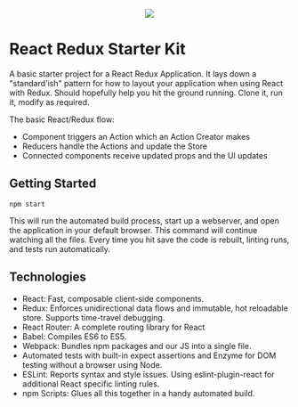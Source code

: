 <p align="center">
  <img src="https://user-images.githubusercontent.com/410358/48665482-02126c80-eaa7-11e8-84e8-b95d0945ab3d.jpeg"/>
</p>

# React Redux Starter Kit
A basic starter project for a React Redux Application. It lays down a "standard'ish" pattern for how to layout your application when using React with Redux. Should hopefully help you hit the ground running. Clone it, run it, modify as required. 

The basic React/Redux flow:

- Component triggers an Action which an Action Creator makes
- Reducers handle the Actions and update the Store
- Connected components receive updated props and the UI updates

## Getting Started

```` npm start ````

This will run the automated build process, start up a webserver, and open the application in your default browser. This command will continue watching all the files. Every time you hit save the code is rebuilt, linting runs, and tests run automatically. 

## Technologies

- React:	Fast, composable client-side components.
- Redux:	Enforces unidirectional data flows and immutable, hot reloadable store. Supports time-travel debugging.
- React Router:	A complete routing library for React	
- Babel: Compiles ES6 to ES5.
- Webpack: Bundles npm packages and our JS into a single file. 
- Automated tests with built-in expect assertions and Enzyme for DOM testing without a browser using Node.
- ESLint: Reports syntax and style issues. Using eslint-plugin-react for additional React specific linting rules.	
- npm Scripts: Glues all this together in a handy automated build.
